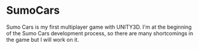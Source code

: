 # SumoCars
Sumo Cars is my first multiplayer game with UNITY3D. I'm at the beginning of the Sumo Cars development process, so
there are many shortcomings in the game but I will work on it.
